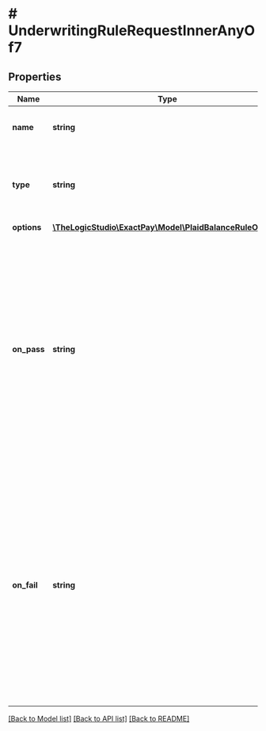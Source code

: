 # # UnderwritingRuleRequestInnerAnyOf7

## Properties

Name | Type | Description | Notes
------------ | ------------- | ------------- | -------------
**name** | **string** | The name assigned to the Rule check. |
**type** | **string** | Type of Rule that will be evaluated by the decision engine. | [default to 'Plaid Balance']
**options** | [**\TheLogicStudio\ExactPay\Model\PlaidBalanceRuleOptions**](PlaidBalanceRuleOptions.md) |  |
**on_pass** | **string** | Indicates the decision engine&#39;s action if the Rule matches its criteria.\\ The possible values are *accept*, *reject*, *review*, or the name of another Rule which should be executed for further evaluation in this ruleset. |
**on_fail** | **string** | Indicates what action the decision engine will take if the Rule does not match its criteria.\\ The possible values are *accept*, *reject*, *review*, or the name of another Rule which should be executed for further evaluation in this ruleset. |

[[Back to Model list]](../../README.md#models) [[Back to API list]](../../README.md#endpoints) [[Back to README]](../../README.md)
